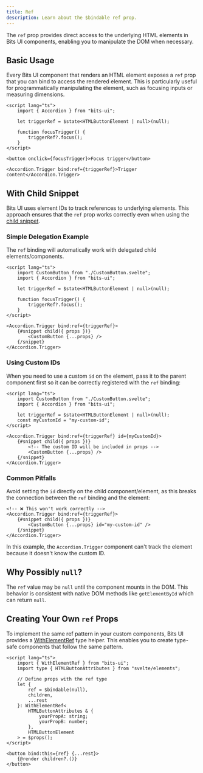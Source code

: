```yaml
---
title: Ref
description: Learn about the $bindable ref prop.
---
```


The `ref` prop provides direct access to the underlying HTML elements in Bits UI components, enabling you to manipulate the DOM when necessary.

## Basic Usage

Every Bits UI component that renders an HTML element exposes a `ref` prop that you can bind to access the rendered element. This is particularly useful for programmatically manipulating the element, such as focusing inputs or measuring dimensions.

```svelte
<script lang="ts">
	import { Accordion } from "bits-ui";

	let triggerRef = $state<HTMLButtonElement | null>(null);

	function focusTrigger() {
		triggerRef?.focus();
	}
</script>

<button onclick={focusTrigger}>Focus trigger</button>

<Accordion.Trigger bind:ref={triggerRef}>Trigger content</Accordion.Trigger>
```

## With Child Snippet

Bits UI uses element IDs to track references to underlying elements. This approach ensures that the `ref` prop works correctly even when using the [child snippet](/docs/child-snippet).

### Simple Delegation Example

The `ref` binding will automatically work with delegated child elements/components.

```svelte
<script lang="ts">
	import CustomButton from "./CustomButton.svelte";
	import { Accordion } from "bits-ui";

	let triggerRef = $state<HTMLButtonElement | null>(null);

	function focusTrigger() {
		triggerRef?.focus();
	}
</script>

<Accordion.Trigger bind:ref={triggerRef}>
	{#snippet child({ props })}
		<CustomButton {...props} />
	{/snippet}
</Accordion.Trigger>
```

### Using Custom IDs

When you need to use a custom `id` on the element, pass it to the parent component first so it can be correctly registered with the `ref` binding:

```svelte
<script lang="ts">
	import CustomButton from "./CustomButton.svelte";
	import { Accordion } from "bits-ui";

	let triggerRef = $state<HTMLButtonElement | null>(null);
	const myCustomId = "my-custom-id";
</script>

<Accordion.Trigger bind:ref={triggerRef} id={myCustomId}>
	{#snippet child({ props })}
		<!-- The custom ID will be included in props -->
		<CustomButton {...props} />
	{/snippet}
</Accordion.Trigger>
```

### Common Pitfalls

Avoid setting the `id` directly on the child component/element, as this breaks the connection between the `ref` binding and the element:

```svelte
<!-- ❌ This won't work correctly -->
<Accordion.Trigger bind:ref={triggerRef}>
	{#snippet child({ props })}
		<CustomButton {...props} id="my-custom-id" />
	{/snippet}
</Accordion.Trigger>
```

In this example, the `Accordion.Trigger` component can't track the element because it doesn't know the custom ID.

## Why Possibly `null`?

The `ref` value may be `null` until the component mounts in the DOM. This behavior is consistent with native DOM methods like `getElementById` which can return `null`.

## Creating Your Own `ref` Props

To implement the same ref pattern in your custom components, Bits UI provides a [WithElementRef](/docs/type-helpers/with-element-ref) type helper. This enables you to create type-safe components that follow the same pattern.

```svelte
<script lang="ts">
	import { WithElementRef } from "bits-ui";
	import type { HTMLButtonAttributes } from "svelte/elements";

	// Define props with the ref type
	let {
		ref = $bindable(null),
		children,
		...rest
	}: WithElementRef<
		HTMLButtonAttributes & {
			yourPropA: string;
			yourPropB: number;
		},
		HTMLButtonElement
	> = $props();
</script>

<button bind:this={ref} {...rest}>
	{@render children?.()}
</button>
```

